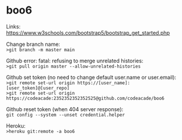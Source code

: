 # boo6
  Links:  
    https://www.w3schools.com/bootstrap5/bootstrap_get_started.php  
    
  Change branch name:  
    `>git branch -m master main`
  
  Github error: fatal: refusing to merge unrelated histories:  
    `>git pull origin master --allow-unrelated-histories`  
    
  Github set token (no need to change default user.name or user.email):  
    `>git remote set-url origin https://[user_name]:[user_token]@[user_repo]`  
    `>git remote set-url origin https://codeacade:2352352352352525@github.com/codeacade/boo6`  
	
  Github reset token (when 404 server response):  
    `git config --system --unset credential.helper`  
    
  Heroku:  
    `>heroku git:remote -a boo6`  
